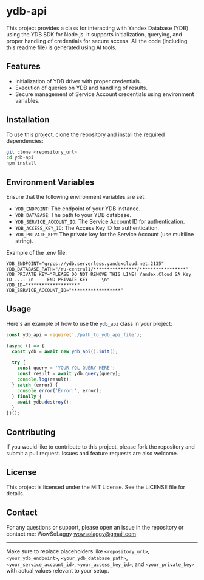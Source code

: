 # ydb-api

This project provides a class for interacting with Yandex Database (YDB) using the YDB SDK for Node.js. It supports initialization, querying, and proper handling of credentials for secure access. All the code (including this readme file) is generated using AI tools.

## Features

- Initialization of YDB driver with proper credentials.
- Execution of queries on YDB and handling of results.
- Secure management of Service Account credentials using environment variables.

## Installation

To use this project, clone the repository and install the required dependencies:

```bash
git clone <repository_url>
cd ydb-api
npm install
```

## Environment Variables

Ensure that the following environment variables are set:

- `YDB_ENDPOINT`: The endpoint of your YDB instance.
- `YDB_DATABASE`: The path to your YDB database.
- `YDB_SERVICE_ACCOUNT_ID`: The Service Account ID for authentication.
- `YDB_ACCESS_KEY_ID`: The Access Key ID for authentication.
- `YDB_PRIVATE_KEY`: The private key for the Service Account (use multiline string).

Example of the .env file:
```
YDB_ENDPOINT="grpcs://ydb.serverless.yandexcloud.net:2135"
YDB_DATABASE_PATH="/ru-central1/****************/*****************"
YDB_PRIVATE_KEY="PLEASE DO NOT REMOVE THIS LINE! Yandex.Cloud SA Key ID .... \n-----END PRIVATE KEY-----\n"
YDB_ID="******************"
YDB_SERVICE_ACCOUNT_ID="******************"
```

## Usage

Here's an example of how to use the `ydb_api` class in your project:

```javascript
const ydb_api = require('./path_to_ydb_api_file');

(async () => {
  const ydb = await new ydb_api().init();

  try {
    const query = 'YOUR YQL QUERY HERE';
    const result = await ydb.query(query);
    console.log(result);
  } catch (error) {
    console.error('Error:', error);
  } finally {
    await ydb.destroy();
  }
})();
```

## Contributing

If you would like to contribute to this project, please fork the repository and submit a pull request. Issues and feature requests are also welcome.

## License

This project is licensed under the MIT License. See the LICENSE file for details.

## Contact

For any questions or support, please open an issue in the repository or contact me: WowSoLaggy wowsolaggy@gmail.com

---

Make sure to replace placeholders like `<repository_url>`, `<your_ydb_endpoint>`, `<your_ydb_database_path>`, `<your_service_account_id>`, `<your_access_key_id>`, and `<your_private_key>` with actual values relevant to your setup.